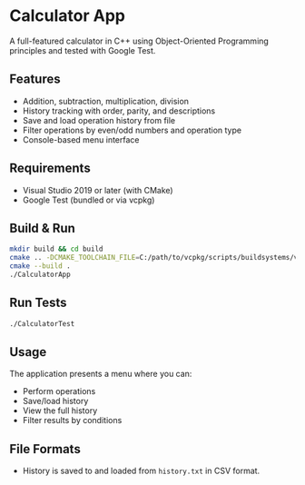 # Calculator App

A full-featured calculator in C++ using Object-Oriented Programming principles and tested with Google Test.

## Features
- Addition, subtraction, multiplication, division
- History tracking with order, parity, and descriptions
- Save and load operation history from file
- Filter operations by even/odd numbers and operation type
- Console-based menu interface

## Requirements
- Visual Studio 2019 or later (with CMake)
- Google Test (bundled or via vcpkg)

## Build & Run

```bash
mkdir build && cd build
cmake .. -DCMAKE_TOOLCHAIN_FILE=C:/path/to/vcpkg/scripts/buildsystems/vcpkg.cmake
cmake --build .
./CalculatorApp
```

## Run Tests

```bash
./CalculatorTest
```

## Usage

The application presents a menu where you can:
- Perform operations
- Save/load history
- View the full history
- Filter results by conditions

## File Formats

- History is saved to and loaded from `history.txt` in CSV format.
